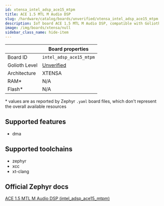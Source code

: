 ```yaml
---
id: xtensa_intel_adsp_ace15_mtpm
title: ACE 1.5 MTL M Audio DSP
slug: /hardware/catalog/boards/unverified/xtensa_intel_adsp_ace15_mtpm
description: IoT board ACE 1.5 MTL M Audio DSP, compatible with Golioth at unverified level.
image: /img/boards/xtensa/null
sidebar_class_name: hide-item
---
```


[//]: # (This is an auto-generated file, do not edit! Changes to it will be lost upon re-generation)



|                | Board properties     |
| -------------  | -------------------- |
| Board ID       | `intel_adsp_ace15_mtpm` |
| Golioth Level  | [Unverified](/hardware#unverified-boards) |
| Architecture   | XTENSA |
| RAM*           | N/A |
| Flash*         | N/A |

\* values are as reported by Zephyr `.yaml` board files, which don't represent the overall available resources



## Supported features

* dma

## Supported toolchains

* zephyr
* xcc
* xt-clang

## Official Zephyr docs

[ACE 1.5 MTL M Audio DSP (intel_adsp_ace15_mtpm)](https://docs.zephyrproject.org/latest/boards/xtensa/intel_adsp_ace15_mtpm/doc/index.html)
